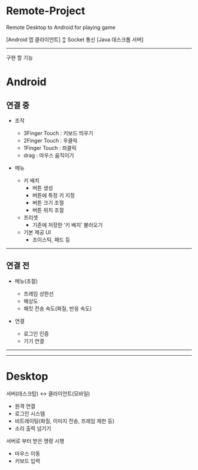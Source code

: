 # Remote-Project
Remote Desktop to Android for playing game

[Android 앱 클라이언트]
↕ Socket 통신
[Java 데스크톱 서버]

----
구현 할 기능
# Android

## 연결 중

- 조작
    - 3Finger Touch : 키보드 띄우기
    - 2Finger Touch : 우클릭
    - 1Finger Touch : 좌클릭
    - drag : 마우스 움직이기

- 메뉴
    - 키 배치
        - 버튼 생성
        - 버튼에 특정 키 지정
        - 버튼 크기 조절
        - 버튼 위치 조절
    - 프리셋
        - 기존에 저장한 ‘키 배치’ 불러오기
    - 기본 제공 UI
        - 조이스틱, 패드 등

---

## 연결 전

- 메뉴(조절)
    - 프레임 상한선
    - 해상도
    - 패킷 전송 속도(화질, 반응 속도)

- 연결
    - 로그인 인증
    - 기기 연결

---

---

# Desktop


서버(데스크탑) ↔ 클라이언트(모바일)

- 원격 연결
- 로그인 시스템
- 비트레이팅(화질, 이미지 전송, 프레임 제한 등)
- 소리 출력 넘기기


서버로 부터 받은 명령 시행

- 마우스 이동
- 키보드 입력
